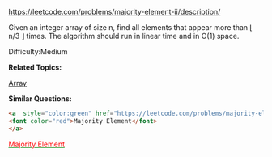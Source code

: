 https://leetcode.com/problems/majority-element-ii/description/

Given an integer array of size n, find all elements that appear more than ⌊ n/3 ⌋ times. The algorithm should run in linear time and in O(1) space.

Difficulty:Medium

**Related Topics:**

[Array](https://leetcode.com/tag/array)

**Similar Questions:** 

```html
<a  style="color:green" href="https://leetcode.com/problems/majority-element">
<font color="red">Majority Element</font>
</a>
```
<a  style="color:green" href="https://leetcode.com/problems/majority-element">
<font color="red">Majority Element</font>
</a>